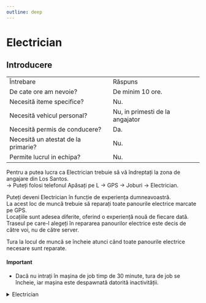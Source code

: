 ```yaml
---
outline: deep
---
```


# Electrician

## Introducere

<table>
    <tr>
        <td>Întrebare</td>
        <td>Răspuns</td>
    </tr>
    <tr>
        <td>De cate ore am nevoie?</td>
        <td>De minim 10 ore.</td>
    </tr>
    <tr>
        <td>Necesită iteme specifice?</td>
        <td>Nu.</td>
    </tr>
    <tr>
        <td>Necesită vehicul personal?</td>
        <td>Nu, in primesti de la angajator</td>
    </tr>
    <tr>
        <td>Necesită permis de conducere?</td>
        <td>Da.</td>
    </tr>
    <tr>
        <td>Necesită un atestat de la primarie?</td>
        <td>Nu.</td>
    </tr>
    <tr>
        <td>Permite lucrul in echipa?</td>
        <td>Nu.</td>
    </tr>
</table>

Pentru a putea lucra ca <span class="button-p-job">Electrician</span> trebuie să vă îndreptați la zona de angajare din Los Santos. 
<br>-> Puteți folosi telefonul <span class="button-p-job">Apăsați pe L -> GPS -> Joburi -> Electrician</span>.

Puteți deveni <span class="button-p-job">Electrician</span> în funcție de experiența dumneavoastră.
<br>La acest loc de muncă trebuie să reparați toate panourile electrice marcate pe <span class="button-p-job">GPS</span>.
<br>Locațiile sunt adesea diferite, oferind o experiență nouă de fiecare dată. Traseul pe care-l alegeți în repararea panourilor electrice este decis de către voi, nu de către server.

Tura la locul de muncă se încheie atunci când toate panourile electrice necesare sunt reparate.

#### <span class="button-p-job"><b>Important</b></span>

- Dacă nu intrați în mașina de job timp de <span class="button-r-job">30 minute</span>, tura de job se încheie, iar mașina este despawnată datorită inactivității.


<details>
  <summary>Electrician</summary>
  <img src="https://assets.b-zone.ro/images/wiki/electrician.gif" alt="Electrician">
</details>